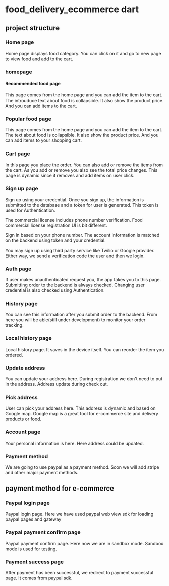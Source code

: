 # food_delivery_ecommerce dart

## project structure

### Home page

Home page displays food category. You can click on it and go to new page to view food and add to the cart. 

### homepage

#### Recommended food page

This page comes from the home page and you can add the item to the cart. The introuduce text about food is collapsible. It also show the product price. And you can add items to the cart.

### Popular food page

This page comes from the home page and you can add the item to the cart. The text about food is collapsible. It also show the product price. And you can add items to your shopping cart.

### Cart page

In this page you place the order. You can also add or remove the items from the cart. As you add or remove you also see the total price changes. This page is dynamic since it removes and add items on user click.

### Sign up page

Sign up using your credential. Once you sign up, the information is submitted to the database and a token for user is generated. This token is used for Authentication.

The commercial license includes phone number verification. Food commercial license registration UI is bit different.

Sign in based on your phone number. The account information is matched on the backend using token and your credential. 

You may sign up using third party service like Twilio or Google provider. Either way, we send a verification code the user and then we login.

### Auth page

If user makes unauthenticated request you, the app takes you to this page. Submitting order to the backend is always checked. Changing user credential is also checked using Authentication.

### History page

You can see this information after you submit order to the backend. From here you will be able(still under development) to monitor your order tracking.

### Local history page

Local history page. It saves in the device itself. You can reorder the item you ordered.

### Update address

You can update your address here. During registration we don't need to put in the address. Address update during check out.

### Pick address

User can pick your address here. This address is dynamic and based on Google map. Google map is a great tool for e-commerce site and delivery products or food.

### Account page

Your personal information is here. Here address could be updated.

### Payment method

We are going to use paypal as a payment method. Soon we will add stripe and other major payment methods.

## payment method for e-commerce

### Paypal login page

Paypal login page. Here we have used paypal web view sdk for loading paypal pages and gateway

### Paypal payment confirm page

Paypal payment confirm page. Here now we are in sandbox mode. Sandbox mode is used for testing.

### Payment success page

After payment has been successful, we redirect to payment successful page. It comes from paypal sdk.


